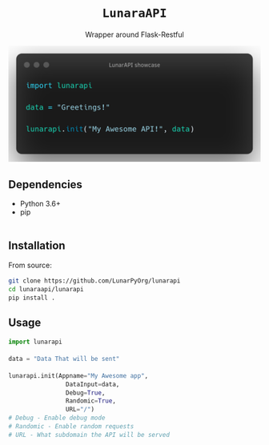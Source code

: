 <h1 align="center"><code>LunaraAPI</code></h1>
<p align="center">Wrapper around Flask-Restful</p>

<p align="center">
<a href="assets/showcase.png">
  <img src="assets/showcase.png">
</a>
</p>

## Dependencies
- Python 3.6+
- pip
<br></br>

## Installation

From source:
```bash
git clone https://github.com/LunarPyOrg/lunarapi
cd lunaraapi/lunarapi
pip install .
```

## Usage

```python
import lunarapi

data = "Data That will be sent"

lunarapi.init(Appname="My Awesome app",
                DataInput=data,
                Debug=True,
                Randomic=True,
                URL="/")
# Debug - Enable debug mode
# Randomic - Enable random requests
# URL - What subdomain the API will be served
```